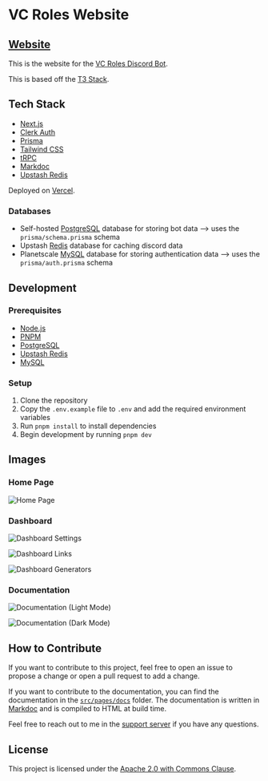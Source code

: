 # VC Roles Website

## [Website](https://vcroles.com)

This is the website for the [VC Roles Discord Bot](https://github.com/CDE90/VCRoles).

This is based off the [T3 Stack](https://create.t3.gg/).

## Tech Stack

-   [Next.js](https://nextjs.org)
-   [Clerk Auth](https://clerk.dev)
-   [Prisma](https://prisma.io)
-   [Tailwind CSS](https://tailwindcss.com)
-   [tRPC](https://trpc.io)
-   [Markdoc](https://markdoc.dev)
-   [Upstash Redis](https://upstash.com)

Deployed on [Vercel](https://vercel.com).

### Databases

-   Self-hosted [PostgreSQL](https://www.postgresql.org) database for storing bot data --> uses the `prisma/schema.prisma` schema
-   Upstash [Redis](https://redis.io) database for caching discord data
-   Planetscale [MySQL](https://www.mysql.com) database for storing authentication data --> uses the `prisma/auth.prisma` schema

## Development

### Prerequisites

-   [Node.js](https://nodejs.org/en/)
-   [PNPM](https://pnpm.io)
-   [PostgreSQL](https://www.postgresql.org)
-   [Upstash Redis](https://upstash.com)
-   [MySQL](https://www.mysql.com)

### Setup

1. Clone the repository
2. Copy the `.env.example` file to `.env` and add the required environment variables
3. Run `pnpm install` to install dependencies
4. Begin development by running `pnpm dev`

## Images

### Home Page

![Home Page](/public/homepage.png)

### Dashboard

![Dashboard Settings](/public/dashboard-settings.png)

![Dashboard Links](/public/dashboard-links.png)

![Dashboard Generators](/public/dashboard-generators.png)

### Documentation

![Documentation (Light Mode)](/public/docs-light.png)

![Documentation (Dark Mode)](/public/docs-dark.png)

## How to Contribute

If you want to contribute to this project, feel free to open an issue to propose a change or open a pull request to add a change.

If you want to contribute to the documentation, you can find the documentation in the [`src/pages/docs`](/src/pages/docs/) folder. The documentation is written in [Markdoc](https://markdoc.dev) and is compiled to HTML at build time.

Feel free to reach out to me in the [support server](https://vcroles.com/support) if you have any questions.

## License

This project is licensed under the [Apache 2.0 with Commons Clause](LICENSE).

